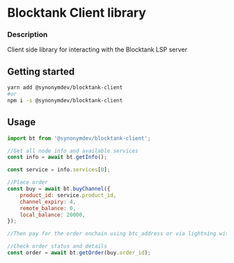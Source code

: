 # Blocktank Client library

### Description
Client side library for interacting with the Blocktank LSP server

## Getting started

```bash
yarn add @synonymdev/blocktank-client
#or
npm i -s @synonymdev/blocktank-client
````

## Usage
```javascript
import bt from '@synonymdev/blocktank-client';
```

```javascript
//Get all node info and available services
const info = await bt.getInfo();

const service = info.services[0];

//Place order
const buy = await bt.buyChannel({
    product_id: service.product_id,
    channel_expiry: 4,
    remote_balance: 0,
    local_balance: 20000,
});

//Then pay for the order onchain using btc_address or via lightning with lnurl

//Check order status and details
const order = await bt.getOrder(buy.order_id);
```
